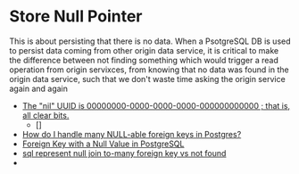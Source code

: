 # Store Null Pointer

This is about persisting that there is no data. When a PsotgreSQL DB is used to persist data coming from other origin data service, it is critical to make the difference between not finding something which would trigger a read operation from origin servixces, from knowing that no data was found in the origin data service, such that we don't waste time asking the origin service again and again

- [The "nil" UUID is 00000000-0000-0000-0000-000000000000 ; that is, all clear bits.](https://en.wikipedia.org/wiki/Universally_unique_identifier)
    - []
- [How do I handle many NULL-able foreign keys in Postgres?](https://stackoverflow.com/questions/34176127/how-do-i-handle-many-null-able-foreign-keys-in-postgres)
- [Foreign Key with a Null Value in PostgreSQL](https://www.geeksforgeeks.org/postgresql/foreign-key-with-a-null-value-in-postgresql/)
- [sql represent null join to-many foreign key vs not found](https://www.google.com/search?q=sql+represent+null+join+to-many+foreign+key+vs+not+found%C2%A0&client=safari&sca_esv=3e7026d05fa1ec3b&rls=en&biw=2055&bih=1182&ei=jjabZ7OXJcfAp84P4pOXyA4&ved=0ahUKEwizlubpgZ2LAxVH4MkDHeLJBek4FBDh1QMIEA&uact=5&oq=sql+represent+null+join+to-many+foreign+key+vs+not+found%C2%A0&gs_lp=Egxnd3Mtd2l6LXNlcnAiOnNxbCByZXByZXNlbnQgbnVsbCBqb2luIHRvLW1hbnkgZm9yZWlnbiBrZXkgdnMgbm90IGZvdW5kwqAyCBAAGIAEGKIEMggQABiiBBiJBTIFEAAY7wUyCBAAGIAEGKIESLwNUK8DWMYKcAF4AZABAJgBqAGgAc8GqgEDMi41uAEDyAEA-AEBmAICoAKIAcICChAAGLADGNYEGEeYAwCIBgGQBgiSBwMxLjGgB-8a&sclient=gws-wiz-serp)
- 